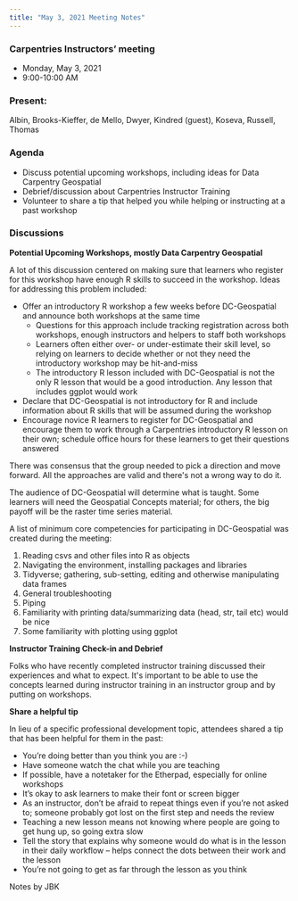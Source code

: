 ```yaml
---
title: "May 3, 2021 Meeting Notes"
---
```

### Carpentries Instructors’ meeting
- Monday, May 3, 2021
- 9:00-10:00 AM

### Present:
Albin, Brooks-Kieffer, de Mello, Dwyer, Kindred (guest), Koseva, Russell, Thomas

### Agenda
- Discuss potential upcoming workshops, including ideas for Data Carpentry Geospatial
- Debrief/discussion about Carpentries Instructor Training
- Volunteer to share a tip that helped you while helping or instructing at a past workshop

### Discussions

**Potential Upcoming Workshops, mostly Data Carpentry Geospatial**

A lot of this discussion centered on making sure that learners who register for this workshop have enough R skills to succeed in the workshop. Ideas for addressing this problem included:

- Offer an introductory R workshop a few weeks before DC-Geospatial and announce both workshops at the same time
  - Questions for this approach include tracking registration across both workshops, enough instructors and helpers to staff both workshops
  - Learners often either over- or under-estimate their skill level, so relying on learners to decide whether or not they need the introductory workshop may be hit-and-miss
  - The introductory R lesson included with DC-Geospatial is not the only R lesson that would be a good introduction. Any lesson that includes ggplot would work
- Declare that DC-Geospatial is not introductory for R and include information about R skills that will be assumed during the workshop
- Encourage novice R learners to register for DC-Geospatial and encourage them to work through a Carpentries introductory R lesson on their own; schedule office hours for these learners to get their questions answered

There was consensus that the group needed to pick a direction and move forward. All the approaches are valid and there's not a wrong way to do it.

The audience of DC-Geospatial will determine what is taught. Some learners will need the Geospatial Concepts material; for others, the big payoff will be the raster time series material.

A list of minimum core competencies for participating in DC-Geospatial was created during the meeting:

1. Reading csvs and other files into R as objects
2. Navigating the environment, installing packages and libraries
3. Tidyverse; gathering, sub-setting, editing and otherwise manipulating data frames
4. General troubleshooting
5. Piping
6. Familiarity with printing data/summarizing data (head, str, tail etc) would be nice
7. Some familiarity with plotting using ggplot

**Instructor Training Check-in and Debrief**

Folks who have recently completed instructor training discussed their experiences and what to expect. It's important to be able to use the concepts learned during instructor training in an instructor group and by putting on workshops.

**Share a helpful tip**

In lieu of a specific professional development topic, attendees shared a tip that has been helpful for them in the past:

- You’re doing better than you think you are :-)
- Have someone watch the chat while you are teaching
- If possible, have a notetaker for the Etherpad, especially for online workshops
- It’s okay to ask learners to make their font or screen bigger
- As an instructor, don’t be afraid to repeat things even if you’re not asked to; someone probably got lost on the first step and needs the review
- Teaching a new lesson means not knowing where people are going to get hung up, so going extra slow
- Tell the story that explains why someone would do what is in the lesson in their daily workflow – helps connect the dots between their work and the lesson
- You’re not going to get as far through the lesson as you think


Notes by JBK
